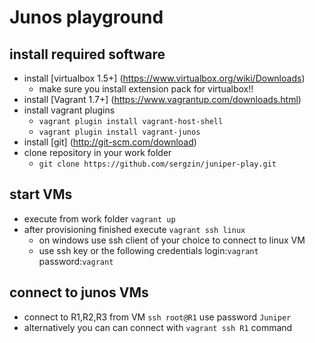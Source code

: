 # Junos playground

## install required software
- install [virtualbox 1.5+] (https://www.virtualbox.org/wiki/Downloads)
  - make sure you install extension pack for virtualbox!!
- install [Vagrant 1.7+] (https://www.vagrantup.com/downloads.html)
- install vagrant plugins
  - `vagrant plugin install vagrant-host-shell`
  - `vagrant plugin install vagrant-junos`
- install [git] (http://git-scm.com/download)
- clone repository in your work folder
  - `git clone https://github.com/sergzin/juniper-play.git`
 
## start VMs
- execute from work folder `vagrant up`
- after provisioning finished execute `vagrant ssh linux`
  - on windows use ssh client of your choice to connect to linux VM
  - use ssh key or the following credentials 
    login:`vagrant` password:`vagrant` 

## connect to junos VMs
- connect to R1,R2,R3 from VM `ssh root@R1` use password `Juniper`
- alternatively you can can connect with `vagrant ssh R1` command
